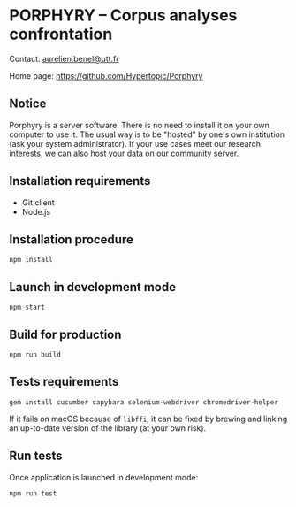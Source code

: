 PORPHYRY – Corpus analyses confrontation
========================================

Contact: <aurelien.benel@utt.fr>

Home page: <https://github.com/Hypertopic/Porphyry>

Notice
------

Porphyry is a server software. There is no need to install it on your own computer to use it. The usual way is to be "hosted" by one's own institution (ask your system administrator). If your use cases meet our research interests, we can also host your data on our community server.

Installation requirements
-------------------------

* Git client
* Node.js

Installation procedure
----------------------

    npm install

Launch in development mode
--------------------------

    npm start

Build for production
--------------------

    npm run build

Tests requirements
------------------

    gem install cucumber capybara selenium-webdriver chromedriver-helper

If it fails on macOS because of `libffi`, it can be fixed by brewing and linking an up-to-date version of the library (at your own risk).

Run tests
---------

Once application is launched in development mode:

    npm run test
